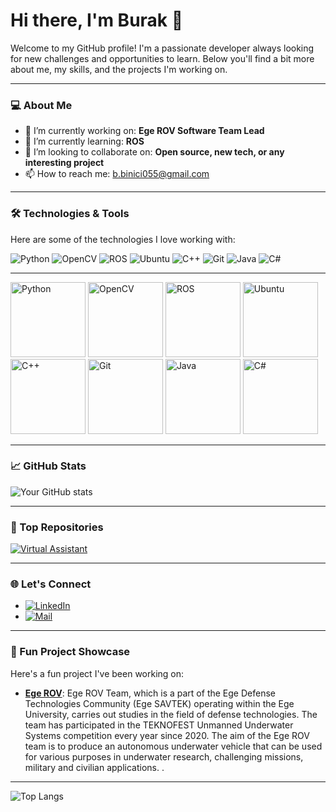 # Hi there, I'm Burak 👋

Welcome to my GitHub profile! I'm a passionate developer always looking for new challenges and opportunities to learn. Below you'll find a bit more about me, my skills, and the projects I'm working on.

---

### 💻 About Me

- 🔭 I’m currently working on: **Ege ROV Software Team Lead**
- 🌱 I’m currently learning: **ROS**
- 👯 I’m looking to collaborate on: **Open source, new tech, or any interesting project**
- 📫 How to reach me: b.binici055@gmail.com

---

### 🛠️ Technologies & Tools

Here are some of the technologies I love working with:

![Python](https://img.shields.io/badge/Python-3670A0?style=for-the-badge&logo=python&logoColor=ffdd54)
![OpenCV](https://img.shields.io/badge/OpenCV-27338e?style=for-the-badge&logo=OpenCV&logoColor=white)
![ROS](https://img.shields.io/badge/ROS-22314E?style=for-the-badge&logo=ros&logoColor=white)
![Ubuntu](https://img.shields.io/badge/Ubuntu-E95420?style=for-the-badge&logo=ubuntu&logoColor=white)
![C++](https://img.shields.io/badge/C++-00599C?style=for-the-badge&logo=cplusplus&logoColor=white)
![Git](https://img.shields.io/badge/Git-F05032?style=for-the-badge&logo=git&logoColor=white)
![Java](https://img.shields.io/badge/Java-ED8B00?style=for-the-badge&logo=java&logoColor=white)
![C#](https://img.shields.io/badge/C%23-239120?style=for-the-badge&logo=c-sharp&logoColor=white)

---

<img src="https://img.shields.io/badge/Python-3670A0?style=for-the-badge&logo=python&logoColor=ffdd54" alt="Python" width="120"/>
<img src="https://img.shields.io/badge/OpenCV-27338e?style=for-the-badge&logo=OpenCV&logoColor=white" alt="OpenCV" width="120"/>
<img src="https://img.shields.io/badge/ROS-22314E?style=for-the-badge&logo=ros&logoColor=white" alt="ROS" width="120"/>
<img src="https://img.shields.io/badge/Ubuntu-E95420?style=for-the-badge&logo=ubuntu&logoColor=white" alt="Ubuntu" width="120"/>
<img src="https://img.shields.io/badge/C++-00599C?style=for-the-badge&logo=cplusplus&logoColor=white" alt="C++" width="120"/>
<img src="https://img.shields.io/badge/Git-F05032?style=for-the-badge&logo=git&logoColor=white" alt="Git" width="120"/>
<img src="https://img.shields.io/badge/Java-ED8B00?style=for-the-badge&logo=java&logoColor=white" alt="Java" width="120"/>
<img src="https://img.shields.io/badge/C%23-239120?style=for-the-badge&logo=c-sharp&logoColor=white" alt="C#" width="120"/>


---

### 📈 GitHub Stats

![Your GitHub stats](https://github-readme-stats.vercel.app/api?username=BurakBinici&show_icons=true&theme=radical)

---

### 🌟 Top Repositories

[![Virtual Assistant](https://github-readme-stats.vercel.app/api/pin/?username=BurakBinici&repo=VirtualAssistant&theme=radical)](https://github.com/BurakBinici/VirtualAssistant)

---

### 🌐 Let's Connect

- [![LinkedIn](https://img.shields.io/badge/LinkedIn-0077B5?style=for-the-badge&logo=linkedin&logoColor=white)](https://www.linkedin.com/in/burak-binici)
- [![Mail](https://img.shields.io/badge/Email-D14836?style=for-the-badge&logo=gmail&logoColor=white)](mailto:b.binici055@gmail.com)

---

### 🎨 Fun Project Showcase

Here's a fun project I've been working on:

- **[Ege ROV](https://github.com/BurakBinici/EgeROV)**: Ege ROV Team, which is a part of the Ege Defense Technologies Community (Ege SAVTEK) operating within the Ege University, carries out studies in the field of defense technologies. The team has participated in the TEKNOFEST Unmanned Underwater Systems competition every year since 2020. The aim of the Ege ROV team is to produce an autonomous underwater vehicle that can be used for various purposes in underwater research, challenging missions, military and civilian applications. .

---

![Top Langs](https://github-readme-stats.vercel.app/api/top-langs/?username=BurakBinici&hide_progress=true)

